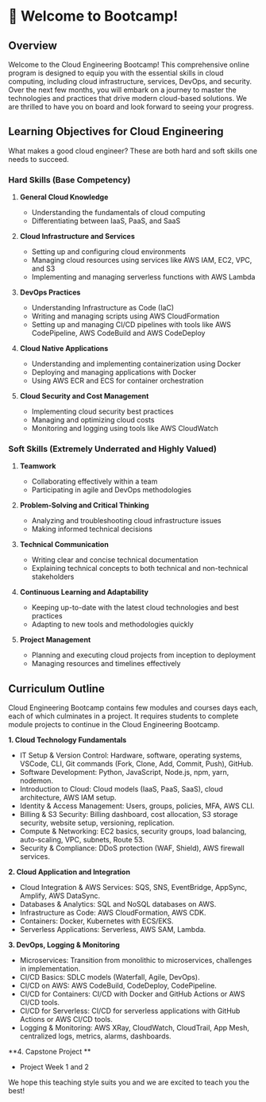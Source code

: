 # 🚀 Welcome to Bootcamp!

## Overview

Welcome to the Cloud Engineering Bootcamp! This comprehensive online program is designed to equip you with the essential skills in cloud computing, including cloud infrastructure, services, DevOps, and security. Over the next few months, you will embark on a journey to master the technologies and practices that drive modern cloud-based solutions. We are thrilled to have you on board and look forward to seeing your progress.

## Learning Objectives for Cloud Engineering

What makes a good cloud engineer? These are both hard and soft skills one needs to succeed.

### Hard Skills (Base Competency)

1. **General Cloud Knowledge**
   - Understanding the fundamentals of cloud computing
   - Differentiating between IaaS, PaaS, and SaaS

2. **Cloud Infrastructure and Services**
   - Setting up and configuring cloud environments
   - Managing cloud resources using services like AWS IAM, EC2, VPC, and S3
   - Implementing and managing serverless functions with AWS Lambda

3. **DevOps Practices**
   - Understanding Infrastructure as Code (IaC)
   - Writing and managing scripts using AWS CloudFormation
   - Setting up and managing CI/CD pipelines with tools like AWS CodePipeline, AWS CodeBuild and AWS CodeDeploy

4. **Cloud Native Applications**
   - Understanding and implementing containerization using Docker
   - Deploying and managing applications with Docker
   - Using AWS ECR and ECS for container orchestration

5. **Cloud Security and Cost Management**
   - Implementing cloud security best practices
   - Managing and optimizing cloud costs
   - Monitoring and logging using tools like AWS CloudWatch

### Soft Skills (Extremely Underrated and Highly Valued)

1. **Teamwork**
   - Collaborating effectively within a team
   - Participating in agile and DevOps methodologies

2. **Problem-Solving and Critical Thinking**
   - Analyzing and troubleshooting cloud infrastructure issues
   - Making informed technical decisions

3. **Technical Communication**
   - Writing clear and concise technical documentation
   - Explaining technical concepts to both technical and non-technical stakeholders

4. **Continuous Learning and Adaptability**
   - Keeping up-to-date with the latest cloud technologies and best practices
   - Adapting to new tools and methodologies quickly

5. **Project Management**
   - Planning and executing cloud projects from inception to deployment
   - Managing resources and timelines effectively

## Curriculum Outline
Cloud Engineering Bootcamp contains few modules and courses days each, each of which culminates in a project. It requires students to complete module projects to continue in the Cloud Engineering Bootcamp.

**1. Cloud Technology Fundamentals**
- IT Setup & Version Control: Hardware, software, operating systems, VSCode, CLI, Git commands (Fork, Clone, Add, Commit, Push), GitHub.  
- Software Development: Python, JavaScript, Node.js, npm, yarn, nodemon.  
- Introduction to Cloud: Cloud models (IaaS, PaaS, SaaS), cloud architecture, AWS IAM setup.  
- Identity & Access Management: Users, groups, policies, MFA, AWS CLI.  
- Billing & S3 Security: Billing dashboard, cost allocation, S3 storage security, website setup, versioning, replication.  
- Compute & Networking: EC2 basics, security groups, load balancing, auto-scaling, VPC, subnets, Route 53.  
- Security & Compliance: DDoS protection (WAF, Shield), AWS firewall services.

**2. Cloud Application and Integration**
- Cloud Integration & AWS Services: SQS, SNS, EventBridge, AppSync, Amplify, AWS DataSync.  
- Databases & Analytics: SQL and NoSQL databases on AWS.  
- Infrastructure as Code: AWS CloudFormation, AWS CDK.  
- Containers: Docker, Kubernetes with ECS/EKS.  
- Serverless Applications: Serverless, AWS SAM, Lambda.

**3. DevOps, Logging & Monitoring**
- Microservices: Transition from monolithic to microservices, challenges in implementation.  
- CI/CD Basics: SDLC models (Waterfall, Agile, DevOps).  
- CI/CD on AWS: AWS CodeBuild, CodeDeploy, CodePipeline.  
- CI/CD for Containers: CI/CD with Docker and GitHub Actions or AWS CI/CD tools.  
- CI/CD for Serverless: CI/CD for serverless applications with GitHub Actions or AWS CI/CD tools.  
- Logging & Monitoring: AWS XRay, CloudWatch, CloudTrail, App Mesh, centralized logs, metrics, alarms, dashboards.

**4. Capstone Project  **
- Project Week 1 and 2


We hope this teaching style suits you and we are excited to teach you the best!
